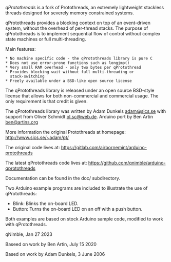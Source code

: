 *qProtothreads* is a fork of Protothreads, an extremely lightweight stackless threads designed for
severely memory constrained systems. 

qProtothreads provides a blocking context on top of an event-driven
system, without the overhead of per-thread stacks. The purpose of
qProtothreads is to implement sequential flow of control without
complex state machines or full multi-threading.

Main features:

    * No machine specific code - the qProtothreads library is pure C
    * Does not use error-prone functions such as longjmp()
    * Very small RAM overhead - only two bytes per qProtothread
    * Provides blocking wait without full multi-threading or
      stack-switching
    * Freely available under a BSD-like open source license    

The qProtothreads library is released under an open source BSD-style
license that allows for both non-commercial and commercial usage. The
only requirement is that credit is given.

The qProtothreads library was written by Adam Dunkels <adam@sics.se>
with support from Oliver Schmidt <ol.sc@web.de>. Arduino port by 
Ben Artin <ben@artins.org>

More information the original Protothreads at
homepage: http://www.sics.se/~adam/pt/

The original code lives at: https://gitlab.com/airbornemint/arduino-protothreads

The latest qProtothreads code lives at: https://github.com/qnimble/arduino-qprotothreads

Documentation can be found in the doc/ subdirectory.

Two Arduino example programs are included to illustrate the use of qProtothreads:

 * Blink: Blinks the on-board LED. 
 * Button: Turns the on-board LED on an off with a push button.

Both examples are based on stock Arduino sample code, modified to work with 
qProtothreads.

qNimble, Jan 27 2023

Baseed on work by Ben Artin, July 15 2020

Based on work by Adam Dunkels, 3 June 2006
